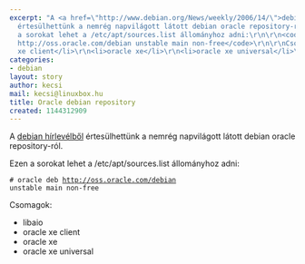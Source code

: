 ```yaml
---
excerpt: "A <a href=\"http://www.debian.org/News/weekly/2006/14/\">debian hírlevélből</a>
  értesülhettünk a nemrég napvilágott látott debian oracle repository-ról.\r\n\r\nEzen
  a sorokat lehet a /etc/apt/sources.list állományhoz adni:\r\n\r\n<code># oracle\r\ndeb
  http://oss.oracle.com/debian unstable main non-free</code>\r\n\r\nCsomagok:\r\n<ul>\r\n<li>libaio</li>\r\n<li>oracle
  xe client</li>\r\n<li>oracle xe</li>\r\n<li>oracle xe universal</li>\r\n</ul>"
categories:
- debian
layout: story
author: kecsi
mail: kecsi@linuxbox.hu
title: Oracle debian repository
created: 1144312909
---
```

A <a href="http://www.debian.org/News/weekly/2006/14/">debian hírlevélből</a> értesülhettünk a nemrég napvilágott látott debian oracle repository-ról.

Ezen a sorokat lehet a /etc/apt/sources.list állományhoz adni:

<code># oracle
deb http://oss.oracle.com/debian unstable main non-free</code>

Csomagok:
<ul>
<li>libaio</li>
<li>oracle xe client</li>
<li>oracle xe</li>
<li>oracle xe universal</li>
</ul>
